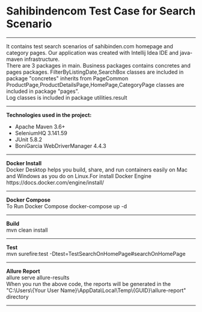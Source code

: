 # Sahibindencom Test Case for Search Scenario  
<hr>
It contains test search scenarios of sahibinden.com homepage and category pages.
Our application was created with Intellij Idea IDE and java-maven infrastructure.<br>
There are 3 packages in main. Business packages contains concretes and pages packages. FilterByListingDate,SearchBox classes are included in package "concretes" inherits from PageCommon<br>ProductPage,ProductDetailsPage,HomePage,CategoryPage classes are included in package "pages".<br>Log classes is included in package utilities.result 
<hr>
<b>Technologies used in the project:</b><br>
<ul>
<li>Apache Maven 3.6+</li>
<li>SeleniumHQ 3.141.59</li>
<li>JUnit 5.8.2</li>
<li>BoniGarcia WebDriverManager 4.4.3</li>
</ul><hr>
<b>Docker Install</b><br>
Docker Desktop helps you build, share, and run containers easily on Mac and Windows as you do on Linux.For install Docker Engine https://docs.docker.com/engine/install/<br>
<hr>
<b>Docker Compose</b><br>
To Run Docker Compose docker-compose up -d<hr>
<b>Build</b><br>
mvn clean install<hr>
<b>Test</b><br>
mvn surefire:test -Dtest=TestSearchOnHomePage#searchOnHomePage<hr>
<b>Allure Report</b><br>
allure serve allure-results<br>
When you run the above code, the reports will be generated in the "C:\Users\{Your User Name}\AppData\Local\Temp\{GUID}\allure-report" directory<hr>
